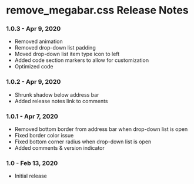# remove_megabar.css Release Notes
### 1.0.3 - Apr 9, 2020
* Removed animation
* Removed drop-down list padding
* Moved drop-down list item type icon to left
* Added code section markers to allow for customization
* Optimized code

### 1.0.2 - Apr 9, 2020
* Shrunk shadow below address bar
* Added release notes link to comments

### 1.0.1 - Apr 7, 2020
* Removed bottom border from address bar when drop-down list is open
* Fixed border color issue
* Fixed bottom corner radius when drop-down list is open
* Added comments & version indicator

### 1.0 - Feb 13, 2020
* Initial release
